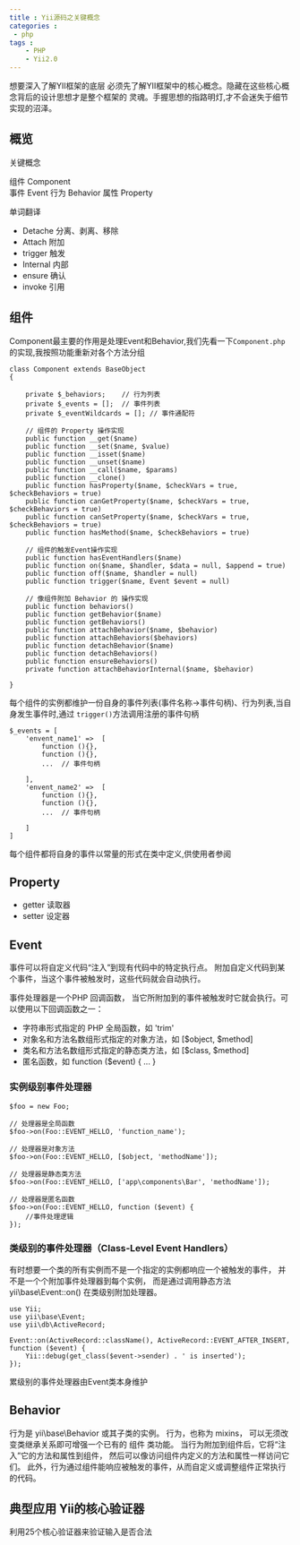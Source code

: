 ```yaml
---
title : Yii源码之关键概念
categories : 
 - php 
tags :
	- PHP
	- Yii2.0
---
```


想要深入了解YII框架的底层 必须先了解YII框架中的核心概念。隐藏在这些核心概念背后的设计思想才是整个框架的
灵魂。手握思想的指路明灯,才不会迷失于细节实现的沼泽。

## 概览

关键概念

组件    Component    
事件    Event
行为    Behavior
属性    Property

单词翻译

- Detache  分离、剥离、移除
- Attach   附加
- trigger  触发
- Internal 内部
- ensure   确认
- invoke   引用

## 组件

Component最主要的作用是处理Event和Behavior,我们先看一下`Component.php`的实现,我按照功能重新对各个方法分组

	class Component extends BaseObject
	{		
		
		private $_behaviors;    // 行为列表
		private $_events = [];  // 事件列表
		private $_eventWildcards = []; // 事件通配符
		
		// 组件的 Property 操作实现
		public function __get($name)
		public function __set($name, $value)
		public function __isset($name)
		public function __unset($name)    
		public function __call($name, $params)
		public function __clone()
		public function hasProperty($name, $checkVars = true, $checkBehaviors = true)
		public function canGetProperty($name, $checkVars = true, $checkBehaviors = true)
		public function canSetProperty($name, $checkVars = true, $checkBehaviors = true)
		public function hasMethod($name, $checkBehaviors = true)
		
		// 组件的触发Event操作实现
		public function hasEventHandlers($name)
		public function on($name, $handler, $data = null, $append = true)
		public function off($name, $handler = null)
		public function trigger($name, Event $event = null)
		
		// 像组件附加 Behavior 的 操作实现
		public function behaviors()
		public function getBehavior($name)
		public function getBehaviors()
		public function attachBehavior($name, $behavior)
		public function attachBehaviors($behaviors)
		public function detachBehavior($name)
		public function detachBehaviors()
		public function ensureBehaviors()
		private function attachBehaviorInternal($name, $behavior)
		
	}
	
每个组件的实例都维护一份自身的事件列表(事件名称->事件句柄)、行为列表,当自身发生事件时,通过 `trigger()`方法调用注册的事件句柄

	$_events = [
		'envent_name1' =>  [
			function (){},
			function (){},
			...  // 事件句柄
			
		],
		'envent_name2' =>  [
			function (){},
			function (){},
			...  // 事件句柄
			
		]
	]

每个组件都将自身的事件以常量的形式在类中定义,供使用者参阅

## Property

- getter 读取器
- setter 设定器

## Event

事件可以将自定义代码“注入”到现有代码中的特定执行点。 附加自定义代码到某个事件，当这个事件被触发时，这些代码就会自动执行。

事件处理器是一个PHP 回调函数， 当它所附加到的事件被触发时它就会执行。可以使用以下回调函数之一：

- 字符串形式指定的 PHP 全局函数，如 'trim'
- 对象名和方法名数组形式指定的对象方法，如 [$object, $method]
- 类名和方法名数组形式指定的静态类方法，如 [$class, $method]
- 匿名函数，如 function ($event) { ... }

### 实例级别事件处理器
	
	$foo = new Foo;

	// 处理器是全局函数
	$foo->on(Foo::EVENT_HELLO, 'function_name');

	// 处理器是对象方法
	$foo->on(Foo::EVENT_HELLO, [$object, 'methodName']);

	// 处理器是静态类方法
	$foo->on(Foo::EVENT_HELLO, ['app\components\Bar', 'methodName']);

	// 处理器是匿名函数
	$foo->on(Foo::EVENT_HELLO, function ($event) {
		//事件处理逻辑
	});

### 类级别的事件处理器（Class-Level Event Handlers）

有时想要一个类的所有实例而不是一个指定的实例都响应一个被触发的事件， 并不是一个个附加事件处理器到每个实例， 而是通过调用静态方法 yii\base\Event::on() 在类级别附加处理器。

	use Yii;
	use yii\base\Event;
	use yii\db\ActiveRecord;

	Event::on(ActiveRecord::className(), ActiveRecord::EVENT_AFTER_INSERT, function ($event) {
		Yii::debug(get_class($event->sender) . ' is inserted');
	});

累级别的事件处理器由Event类本身维护	
	
## Behavior

行为是 yii\base\Behavior 或其子类的实例。 行为，也称为 mixins， 可以无须改变类继承关系即可增强一个已有的 组件 类功能。
 当行为附加到组件后，它将“注入”它的方法和属性到组件， 然后可以像访问组件内定义的方法和属性一样访问它们。 此外，行为通过组件能响应被触发的事件，从而自定义或调整组件正常执行的代码。

 
## 典型应用 Yii的核心验证器

利用25个核心验证器来验证输入是否合法